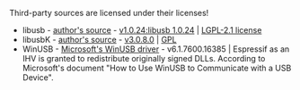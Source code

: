 Third-party sources are licensed under their licenses!

* libusb  - [author's source](https://github.com/libusb/libusb) - [v1.0.24:libusb 1.0.24](https://github.com/libusb/libusb/releases/tag/v1.0.24) | [LGPL-2.1 license](https://github.com/libusb/libusb/blob/master/COPYING)
* libusbK - [author's source](https://github.com/mcuee/libusbk) - [v3.0.8.0](https://github.com/mcuee/libusbk/releases/tag/V3.0.8.0)  | [GPL](https://www.gnu.org/licenses/gpl-3.0.txt)
* WinUSB  - [Microsoft's WinUSB driver](https://learn.microsoft.com/en-us/windows-hardware/drivers/usbcon/winusb) - v6.1.7600.16385 | Espressif as an IHV is granted to redistribute originally signed DLLs. According to Microsoft's document "How to Use WinUSB to Communicate with a USB Device".